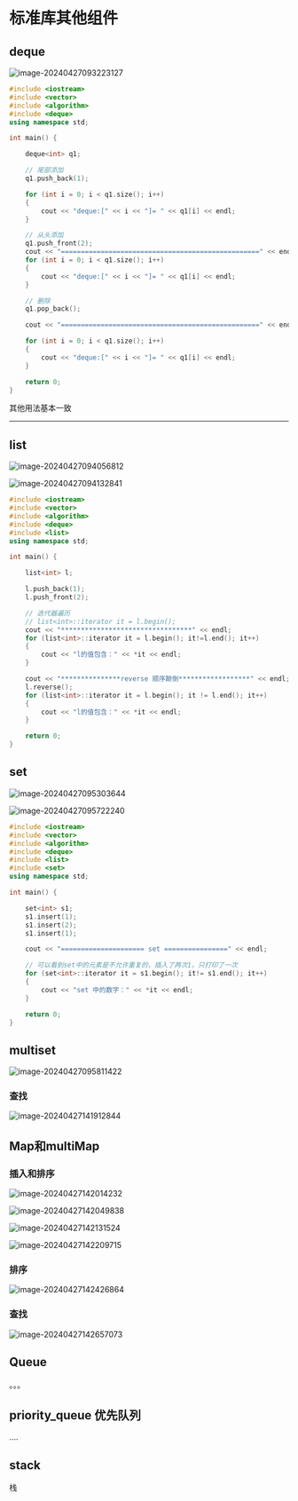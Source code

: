 # 标准库其他组件

## deque

![image-20240427093223127](https://raw.githubusercontent.com/heihei180/temp_file/file/picgo/image-20240427093223127.png)



```cpp
#include <iostream>
#include <vector>
#include <algorithm>
#include <deque>
using namespace std;

int main() {

	deque<int> q1;

	// 尾部添加
	q1.push_back(1);

	for (int i = 0; i < q1.size(); i++)
	{
		cout << "deque:[" << i << "]= " << q1[i] << endl;
	}

	// 从头添加
	q1.push_front(2);
	cout << "==================================================" << endl;
	for (int i = 0; i < q1.size(); i++)
	{
		cout << "deque:[" << i << "]= " << q1[i] << endl;
	}

	// 删除
	q1.pop_back();

	cout << "==================================================" << endl;

	for (int i = 0; i < q1.size(); i++)
	{
		cout << "deque:[" << i << "]= " << q1[i] << endl;
	}

	return 0;
}
```

其他用法基本一致

---

## list

![image-20240427094056812](https://raw.githubusercontent.com/heihei180/temp_file/file/picgo/image-20240427094056812.png)

![image-20240427094132841](https://raw.githubusercontent.com/heihei180/temp_file/file/picgo/image-20240427094132841.png)

```cpp
#include <iostream>
#include <vector>
#include <algorithm>
#include <deque>
#include <list>
using namespace std;

int main() {

	list<int> l;

	l.push_back(1);
	l.push_front(2);

	// 迭代器遍历
	// list<int>::iterator it = l.begin();
	cout << "*********************************" << endl;
	for (list<int>::iterator it = l.begin(); it!=l.end(); it++)
	{
		cout << "l的值包含：" << *it << endl;
	}

	cout << "***************reverse 顺序颠倒******************" << endl;
	l.reverse();
	for (list<int>::iterator it = l.begin(); it != l.end(); it++)
	{
		cout << "l的值包含：" << *it << endl;
	}

	return 0;
}
```

## set

![image-20240427095303644](https://raw.githubusercontent.com/heihei180/temp_file/file/picgo/image-20240427095303644.png)



![image-20240427095722240](https://raw.githubusercontent.com/heihei180/temp_file/file/picgo/image-20240427095722240.png)



```cpp
#include <iostream>
#include <vector>
#include <algorithm>
#include <deque>
#include <list>
#include <set>
using namespace std;

int main() {

	set<int> s1;
	s1.insert(1);
	s1.insert(2);
	s1.insert(1);

	cout << "===================== set ================" << endl;

	// 可以看到set中的元素是不允许重复的，插入了两次1，只打印了一次
	for (set<int>::iterator it = s1.begin(); it!= s1.end(); it++)
	{
		cout << "set 中的数字：" << *it << endl;
	}

	return 0;
}
```





## multiset

![image-20240427095811422](https://raw.githubusercontent.com/heihei180/temp_file/file/picgo/image-20240427095811422.png)

### 查找

![image-20240427141912844](https://raw.githubusercontent.com/heihei180/temp_file/file/picgo/image-20240427141912844.png)

## Map和multiMap

### 插入和排序

![image-20240427142014232](https://raw.githubusercontent.com/heihei180/temp_file/file/picgo/image-20240427142014232.png)

![image-20240427142049838](https://raw.githubusercontent.com/heihei180/temp_file/file/picgo/image-20240427142049838.png)

![image-20240427142131524](https://raw.githubusercontent.com/heihei180/temp_file/file/picgo/image-20240427142131524.png)

![image-20240427142209715](https://raw.githubusercontent.com/heihei180/temp_file/file/picgo/image-20240427142209715.png)

### 排序

![image-20240427142426864](https://raw.githubusercontent.com/heihei180/temp_file/file/picgo/image-20240427142426864.png)

### 查找

![image-20240427142657073](https://raw.githubusercontent.com/heihei180/temp_file/file/picgo/image-20240427142657073.png)



## Queue

。。。

## priority_queue 优先队列

....



## stack

栈

